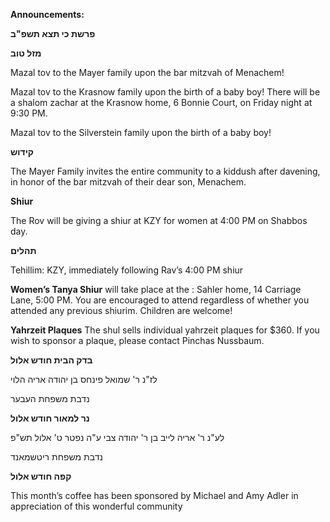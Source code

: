 **Announcements:**

**פרשת כי תצא תשפ"ב**


**מזל טוב** 

Mazal tov to the Mayer family upon the bar mitzvah of Menachem!

Mazal tov to the Krasnow family upon the birth of a baby boy! There will be a shalom zachar at the Krasnow home, 6 Bonnie Court, on Friday night at 9:30 PM.

Mazal tov to the Silverstein family upon the birth of a baby boy! 

**קידוש** 

The Mayer Family invites the entire community to a kiddush after davening, in honor of the bar mitzvah of their dear son, Menachem.

**Shiur**

The Rov will be giving a shiur at KZY for women at 4:00 PM on Shabbos day.

**תהלים**

Tehillim: KZY, immediately following Rav’s 4:00 PM shiur 

**Women’s Tanya Shiur** will take place at the : Sahler home, 14 Carriage Lane, 5:00 PM. You are encouraged to attend regardless of whether you attended any previous shiurim. Children are welcome!

**Yahrzeit Plaques** The shul sells individual yahrzeit plaques for $360. If you wish to sponsor a plaque, please contact Pinchas Nussbaum.

**בדק הבית חודש אלול**

 לז"נ ר' שמואל פינחס בן יהודה אריה הלוי                     

נדבת משפחת העבער      

**נר למאור חודש אלול**

לע"נ ר' אריה לייב בן ר' יהודה צבי ע"ה
נפטר ט' אלול תש"פ  

 נדבת משפחת ריטשמאנד

**קפה חודש אלול**  

This month’s coffee has been sponsored by Michael and Amy Adler in appreciation of this wonderful community 
